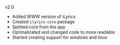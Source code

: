 v2.0

- Added WWW version of iLyrics
- Created `ilyrics-core` package
- Splitted core from the app
- Optimalizated and changed code to more readable
- Started creating support for windows and linux